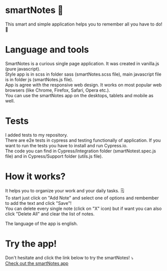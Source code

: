 # smartNotes 📔
This smart and simple application helps you to remember all you have to do! 📓

# Language and tools
SmartNotes is a curious single page application. It was created in vanilla.js (pure javascript).
</br>
Style app is in scss in folder sass (smartNotes.scss file), main javascript file is in folder js (smartNotes.js file).
</br>
App is agree with the responsive web design. It works on most popular web browsers (like Chrome, Firefox, Safari, Opera etc.).
</br>
You can use the smartNotes app on the desktops, tablets and mobile as well.

# Tests
I added tests to my repository.
</br>
There are e2e tests in cypress and testing functionally of application. If you want to run the tests you have to install and run Cypress.io.
</br>
The code you can find in Cypress/Integration folder (smartNotest.spec.js file) and in Cypress/Support folder (utils.js file).

# How it works?
It helps you to organize your work and your daily tasks. 🗒️
</br>
To start just click on "Add Note" and select one of options and rembember to add the text and click "Save"!
</br>
You can delete every single note (click on "X" icon) but if want you can also click "Delete All" and clear the list of notes.
</br>

The language of the app is english.

# Try the app!
Don't hesitate and click the link below to try the smartNotes! ⤵️
</br>
[Check out the smartNotes app](https://emarcins.github.io/smartNotes/)
